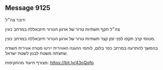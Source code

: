 ## Message 9125

דובר צה״ל:

צה״ל תקף תשתיות טרור של ארגון הטרור חיזבאללה במרחב כונין

מטוסי קרב תקפו לפני זמן קצר תשתיות טרור של ארגון הטרור חיזבאללה במרחב כונין. 

בהמשך להתרעה במרחב כפר בלום, לוחמי ההגנה האווירית יירטו מטרה אווירית חשודה שחצתה משטח לבנון לשטח ישראל.

מצורף תיעוד מהתקיפות: https://bit.ly/43oQqfp

